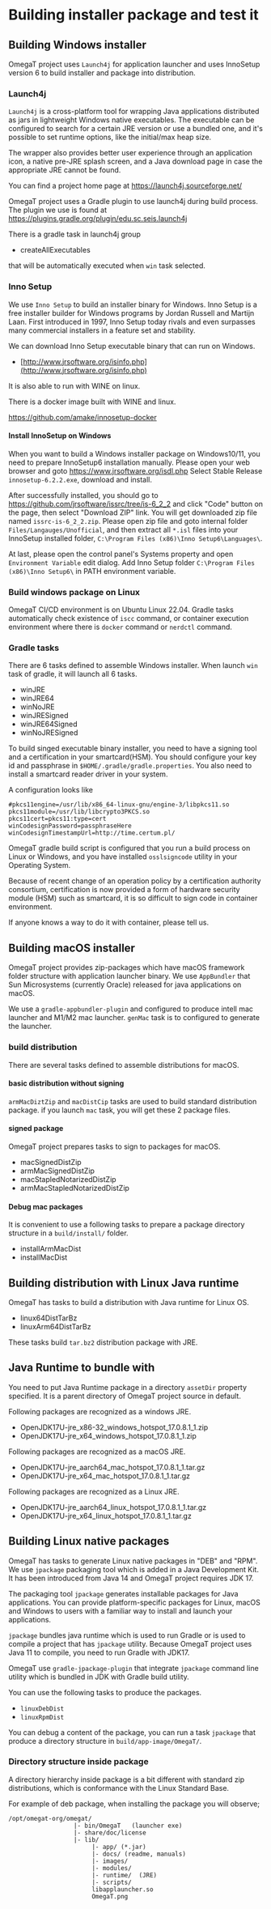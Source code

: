 # Building installer package and test it

## Building Windows installer

OmegaT project uses `Launch4j` for application launcher and uses
InnoSetup version 6 to build installer and package into distribution.

### Launch4j

`Launch4j` is a cross-platform tool for wrapping Java applications distributed as
jars in lightweight Windows native executables. The executable can be configured
to search for a certain JRE version or use a bundled one, and it's possible to
set runtime options, like the initial/max heap size.

The wrapper also provides better user experience through an application icon,
a native pre-JRE splash screen, and a Java download page in case the appropriate
JRE cannot be found.

You can find a project home page at
https://launch4j.sourceforge.net/

OmegaT project uses a Gradle plugin to use launch4j during build process.
The plugin we use is found at
https://plugins.gradle.org/plugin/edu.sc.seis.launch4j

There is a gradle task in launch4j group

- createAllExecutables

that will be automatically executed when `win` task selected.

### Inno Setup

We use `Inno Setup` to build an installer binary for Windows.
Inno Setup is a free installer builder for Windows programs by Jordan Russell
and Martijn Laan. First introduced in 1997, Inno Setup today rivals
and even surpasses many commercial installers in a feature set and stability.

We can download Inno Setup executable binary that can run on Windows.

- [http://www.jrsoftware.org/isinfo.php](http://www.jrsoftware.org/isinfo.php)

It is also able to run with WINE on linux.

There is a docker image built with WINE and linux.

https://github.com/amake/innosetup-docker

#### Install InnoSetup on Windows

When you want to build a Windows installer package on Windows10/11, you need to prepare InnoSetup6 installation
manually.
Please open your web browser and goto https://www.jrsoftware.org/isdl.php
Select Stable Release `innosetup-6.2.2.exe`, download and install.

After successfully installed, you should go to https://github.com/jrsoftware/issrc/tree/is-6_2_2
and click "Code" button on the page, then select "Download ZIP" link.
You will get downloaded zip file named `issrc-is-6_2_2.zip`.
Please open zip file and goto internal folder `Files/Langauges/Unofficial`, and then extract all `*.isl` files
into your InnoSetup installed folder, `C:\Program Files (x86)\Inno Setup6\Languages\`.

At last, please open the control panel's Systems property and open `Environment Variable` edit dialog.
Add Inno Setup folder `C:\Program Files (x86)\Inno Setup6\`  in PATH environment variable.

### Build windows package on Linux

OmegaT CI/CD environment is on Ubuntu Linux 22.04.
Gradle tasks automatically check existence of `iscc` command, or container execution environment 
where there is `docker` command or `nerdctl` command.

### Gradle tasks

There are 6 tasks defined to assemble Windows installer.
When launch `win` task of gradle, it will launch all 6 tasks.

- winJRE
- winJRE64
- winNoJRE
- winJRESigned
- winJRE64Signed
- winNoJRESigned

To build singed executable binary installer, you need to have a signing tool and a certification
in your smartcard(HSM). You should configure your key id and passphrase in `$HOME/.gradle/gradle.properties`.
You also need to install a smartcard reader driver in your system.

A configuration looks like 
```properties
#pkcs11engine=/usr/lib/x86_64-linux-gnu/engine-3/libpkcs11.so
pkcs11module=/usr/lib/libcrypto3PKCS.so
pkcs11cert=pkcs11:type=cert
winCodesignPassword=passphraseHere
winCodesignTimestampUrl=http://time.certum.pl/
```

OmegaT gradle build script is configured that you run a build process on Linux or Windows,
and you have installed `osslsigncode` utility in your Operating System.

Because of recent change of an operation policy by a certification authority consortium, 
certification is now provided a form of hardware security module (HSM) such as smartcard,
it is so difficult to sign code in container environment.

If anyone knows a way to do it with container, please tell us.


## Building macOS installer

OmegaT project provides zip-packages which have macOS framework folder structure with
application launcher binary. We use `AppBundler` that Sun Microsystems (currently Oracle)
released for java applications on macOS. 

We use a `gradle-appbundler-plugin` and configured to produce intell mac launcher and
M1/M2 mac launcher. `genMac` task is to configured to generate the launcher.

### build distribution

There are several tasks defined to assemble distributions for macOS.

#### basic distribution without signing

`armMacDiztZip` and `macDistCip` tasks are used to build standard distribution package.
if you launch `mac` task, you will get these 2 package files. 

#### signed package

OmegaT project prepares tasks to sign to packages for macOS.

- macSignedDistZip
- armMacSignedDistZip
- macStapledNotarizedDistZip
- armMacStapledNotarizedDistZip

#### Debug mac packages

It is convenient to use a following tasks to prepare a package directory
structure in a `build/install/` folder.

- installArmMacDist
- installMacDist

## Building distribution with Linux Java runtime

OmegaT has tasks to build a distribution with Java runtime for Linux OS.

- linux64DistTarBz
- linuxArm64DistTarBz

These tasks build `tar.bz2` distribution package with JRE.

## Java Runtime to bundle with

You need to put Java Runtime package in a directory `assetDir` property specified.
It is a parent directory of OmegaT project source in default.

Following packages are recognized as a windows JRE.

- OpenJDK17U-jre_x86-32_windows_hotspot_17.0.8.1_1.zip
- OpenJDK17U-jre_x64_windows_hotspot_17.0.8.1_1.zip

Following packages are recognized as a macOS JRE.

- OpenJDK17U-jre_aarch64_mac_hotspot_17.0.8.1_1.tar.gz
- OpenJDK17U-jre_x64_mac_hotspot_17.0.8.1_1.tar.gz

Following packages are recognized as a Linux JRE.

- OpenJDK17U-jre_aarch64_linux_hotspot_17.0.8.1_1.tar.gz
- OpenJDK17U-jre_x64_linux_hotspot_17.0.8.1_1.tar.gz


## Building Linux native packages

OmegaT has tasks to generate Linux native packages in "DEB" and "RPM".
We use `jpackage` packaging tool which is added in a Java Development Kit.
It has been introduced from Java 14 and OmegaT project requires JDK 17.

The packaging tool `jpackage` generates installable packages for Java applications.
You can provide platform-specific packages for Linux, macOS and Windows to users
with a familiar way to install and launch your applications.

`jpackage` bundles java runtime which is used to run Gradle or is used to compile a project
that has `jpackage` utility. Because OmegaT project uses Java 11 to compile, you need to
run Gradle with JDK17.

OmegaT use `gradle-jpackage-plugin` that integrate `jpackage` command line utility
which is bundled in JDK with Gradle build utility.

You can use the following tasks to produce the packages.

- `linuxDebDist`
- `linuxRpmDist`

You can debug a content of the package, you can run a task `jpackage` that produce a
directory structure in `build/app-image/OmegaT/`.

### Directory structure inside package

A directory hierarchy inside package is a bit different with standard
zip distributions, which is conformance with the Linux Standard Base.

For example of deb package, when installing the package you will observe;

```text
/opt/omegat-org/omegat/
                  |- bin/OmegaT   (launcher exe)
                  |- share/doc/license
                  |- lib/
                       |- app/ (*.jar)
                       |- docs/ (readme, manuals)
                       |- images/
                       |- modules/
                       |- runtime/  (JRE)
                       |- scripts/
                       libapplauncher.so
                       OmegaT.png  
```

